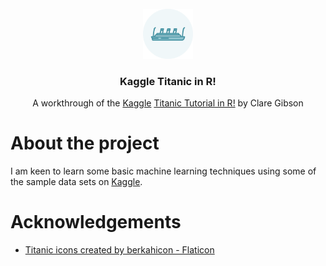<!-- HEADER -->
<br />
<div align="center">
  <a href="https://github.com/clarelgibson/kaggle-titanic-in-r">
    <img src="images/ship.png" alt="Titanic Icon" height="80">
  </a>

<h3 align="center">Kaggle Titanic in R!</h3>

  <p align="center">
    A workthrough of the <a href="https://www.kaggle.com">Kaggle</a> <a href="https://www.kaggle.com/code/krist0phersmith/titanic-tutorial-in-r/notebook">Titanic Tutorial in R!</a> by Clare Gibson
  </p>
</div>

# About the project
I am keen to learn some basic machine learning techniques using some of the sample data sets on [Kaggle](https://www.kaggle.com).

# Acknowledgements
* <a href="https://www.flaticon.com/free-icons/titanic" title="titanic icons">Titanic icons created by berkahicon - Flaticon</a>
